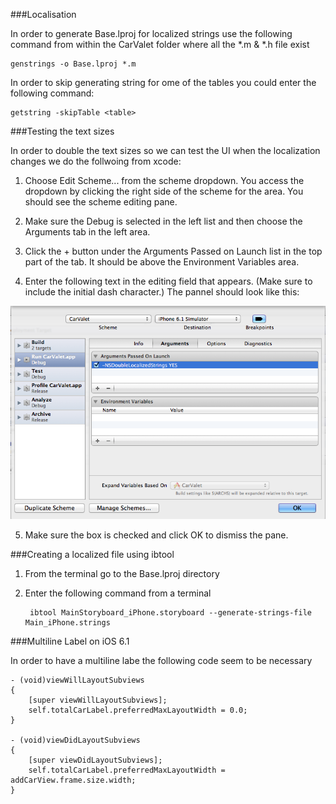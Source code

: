 <!-- Image resources -->
[image_double_localize_string]:images/double_localized_string.png "Dobule Localized String size"
###Localisation

In order to generate Base.lproj for localized strings use the following command from within the CarValet folder where all the *.m & *.h file exist


	genstrings -o Base.lproj *.m
	
In order to skip generating string for ome of the tables you could enter the following command:

	getstring -skipTable <table>
	


###Testing the text sizes

In order to double the text sizes so we can test the UI when the localization changes we do the follwoing from xcode:

1. Choose Edit Scheme... from the scheme dropdown. You access the dropdown by clicking the right side of the scheme for the area. You should see the scheme editing pane.
	
2. Make sure the Debug is selected in the left list and then choose the Arguments tab in the left area.

3. Click the + button under the Arguments Passed on Launch list in the top part of the tab. It should be above the Environment Variables area.

4. Enter the following text in the editing field that appears. (Make sure to include the initial dash character.) The pannel should look like this:

![Dobule Localized String size][image_double_localize_string]

5. Make sure the box is checked and click OK to dismiss the pane.

###Creating a localized file using ibtool

1. From the terminal go to the Base.lproj directory
2. Enter the following command from a terminal

		ibtool MainStoryboard_iPhone.storyboard --generate-strings-file Main_iPhone.strings


###Multiline Label on iOS 6.1

In order to have a multiline labe the following code seem to be necessary


	- (void)viewWillLayoutSubviews
	{
    	[super viewWillLayoutSubviews];
    	self.totalCarLabel.preferredMaxLayoutWidth = 0.0;
	}

	- (void)viewDidLayoutSubviews
	{
    	[super viewDidLayoutSubviews];
    	self.totalCarLabel.preferredMaxLayoutWidth = addCarView.frame.size.width;
    }
   
   
	
